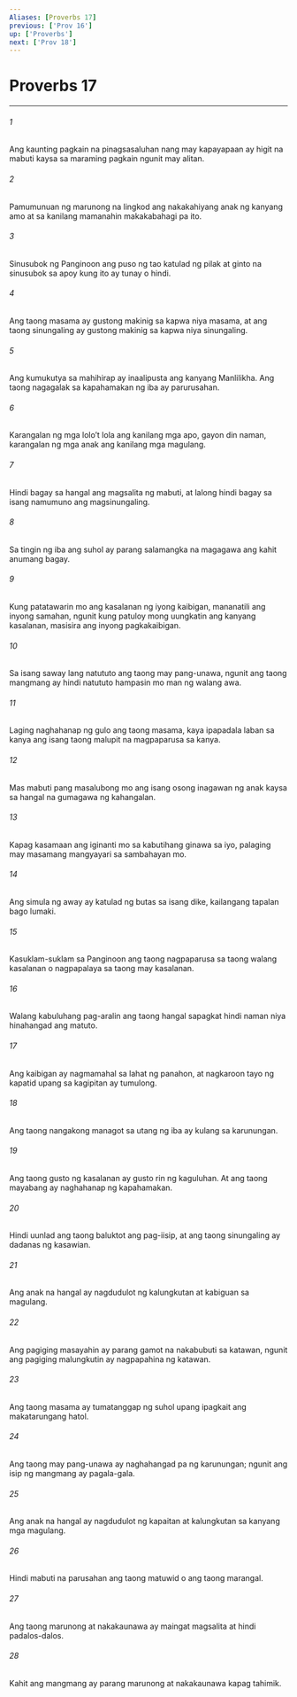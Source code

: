 ```yaml
---
Aliases: [Proverbs 17]
previous: ['Prov 16']
up: ['Proverbs']
next: ['Prov 18']
---
```

# Proverbs 17

***






















###### 1 










Ang kaunting pagkain na pinagsasaluhan nang may kapayapaan ay higit na mabuti kaysa sa maraming pagkain ngunit may alitan. 





















###### 2 










Pamumunuan ng marunong na lingkod ang nakakahiyang anak ng kanyang amo at sa kanilang mamanahin makakabahagi pa ito. 





















###### 3 










Sinusubok ng Panginoon ang puso ng tao katulad ng pilak at ginto na sinusubok sa apoy kung ito ay tunay o hindi. 





















###### 4 










Ang taong masama ay gustong makinig sa kapwa niya masama, at ang taong sinungaling ay gustong makinig sa kapwa niya sinungaling. 





















###### 5 










Ang kumukutya sa mahihirap ay inaalipusta ang kanyang Manlilikha. Ang taong nagagalak sa kapahamakan ng iba ay parurusahan. 





















###### 6 










Karangalan ng mga loloʼt lola ang kanilang mga apo, gayon din naman, karangalan ng mga anak ang kanilang mga magulang. 





















###### 7 










Hindi bagay sa hangal ang magsalita ng mabuti, at lalong hindi bagay sa isang namumuno ang magsinungaling. 





















###### 8 










Sa tingin ng iba ang suhol ay parang salamangka na magagawa ang kahit anumang bagay. 





















###### 9 










Kung patatawarin mo ang kasalanan ng iyong kaibigan, mananatili ang inyong samahan, ngunit kung patuloy mong uungkatin ang kanyang kasalanan, masisira ang inyong pagkakaibigan. 





















###### 10 










Sa isang saway lang natututo ang taong may pang-unawa, ngunit ang taong mangmang ay hindi natututo hampasin mo man ng walang awa. 





















###### 11 










Laging naghahanap ng gulo ang taong masama, kaya ipapadala laban sa kanya ang isang taong malupit na magpaparusa sa kanya. 





















###### 12 










Mas mabuti pang masalubong mo ang isang osong inagawan ng anak kaysa sa hangal na gumagawa ng kahangalan. 





















###### 13 










Kapag kasamaan ang iginanti mo sa kabutihang ginawa sa iyo, palaging may masamang mangyayari sa sambahayan mo. 





















###### 14 










Ang simula ng away ay katulad ng butas sa isang dike, kailangang tapalan bago lumaki. 





















###### 15 










Kasuklam-suklam sa Panginoon ang taong nagpaparusa sa taong walang kasalanan o nagpapalaya sa taong may kasalanan. 





















###### 16 










Walang kabuluhang pag-aralin ang taong hangal sapagkat hindi naman niya hinahangad ang matuto. 





















###### 17 










Ang kaibigan ay nagmamahal sa lahat ng panahon, at nagkaroon tayo ng kapatid upang sa kagipitan ay tumulong. 





















###### 18 










Ang taong nangakong managot sa utang ng iba ay kulang sa karunungan. 





















###### 19 










Ang taong gusto ng kasalanan ay gusto rin ng kaguluhan. At ang taong mayabang ay naghahanap ng kapahamakan. 





















###### 20 










Hindi uunlad ang taong baluktot ang pag-iisip, at ang taong sinungaling ay dadanas ng kasawian. 





















###### 21 










Ang anak na hangal ay nagdudulot ng kalungkutan at kabiguan sa magulang. 





















###### 22 










Ang pagiging masayahin ay parang gamot na nakabubuti sa katawan, ngunit ang pagiging malungkutin ay nagpapahina ng katawan. 





















###### 23 










Ang taong masama ay tumatanggap ng suhol upang ipagkait ang makatarungang hatol. 





















###### 24 










Ang taong may pang-unawa ay naghahangad pa ng karunungan; ngunit ang isip ng mangmang ay pagala-gala. 





















###### 25 










Ang anak na hangal ay nagdudulot ng kapaitan at kalungkutan sa kanyang mga magulang. 





















###### 26 










Hindi mabuti na parusahan ang taong matuwid o ang taong marangal. 





















###### 27 










Ang taong marunong at nakakaunawa ay maingat magsalita at hindi padalos-dalos. 





















###### 28 










Kahit ang mangmang ay parang marunong at nakakaunawa kapag tahimik.

